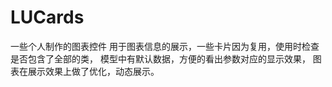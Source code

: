 # LUCards
一些个人制作的图表控件
用于图表信息的展示，一些卡片因为复用，使用时检查是否包含了全部的类，
模型中有默认数据，方便的看出参数对应的显示效果，
图表在展示效果上做了优化，动态展示。
